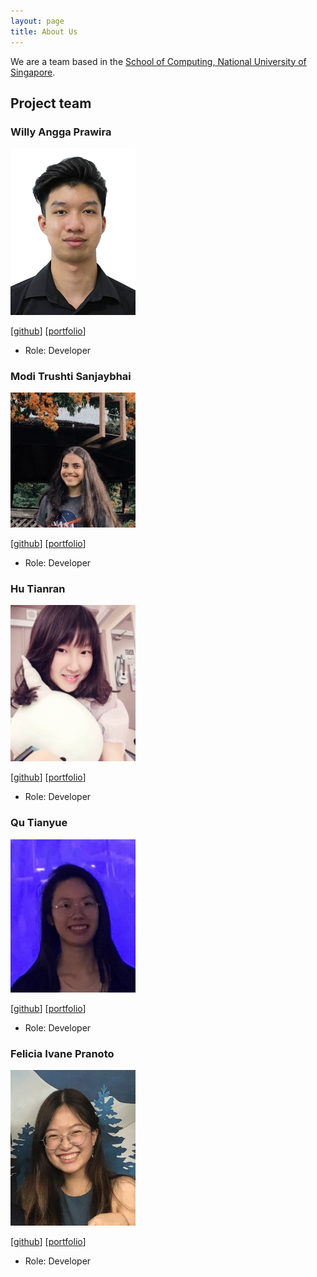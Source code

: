 ```yaml
---
layout: page
title: About Us
---
```


We are a team based in the [School of Computing, National University of Singapore](http://www.comp.nus.edu.sg).

## Project team

### Willy Angga Prawira

<img src="images/willyamped.png" width="200px">

[[github](https://github.com/willyamped)]
[[portfolio](team/willyamped.md)]

* Role: Developer

### Modi Trushti Sanjaybhai

<img src="images/tsm1820.png" width="200px">

[[github](http://github.com/tsm1820)]
[[portfolio](team/tsm1820.md)]

* Role: Developer

### Hu Tianran

<img src="images/nature711.png" width="200px">

[[github](http://github.com/nature711)] [[portfolio](team/nature711.md)]

* Role: Developer

### Qu Tianyue

<img src="images/tianyue58.png" width="200px">

[[github](http://github.com/tianyue58)]
[[portfolio](team/tianyue58.md)]

* Role: Developer

### Felicia Ivane Pranoto

<img src="images/feliciaivane.png" width="200px">

[[github](http://github.com/feliciaivane)]
[[portfolio](team/feliciaivane.md)]

* Role: Developer
